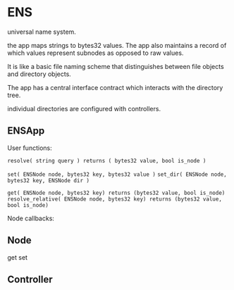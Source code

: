 ENS
===


universal name system.

the app maps strings to bytes32 values. The app also maintains a record of which
values represent subnodes as opposed to raw values.

It is like a basic file naming scheme that distinguishes between file objects and directory objects.

The app has a central interface contract which interacts with the directory tree.

individual directories are configured with controllers.


ENSApp
---

User functions:

`resolve( string query ) returns ( bytes32 value, bool is_node )`

`set( ENSNode node, bytes32 key, bytes32 value )`
`set_dir( ENSNode node, bytes32 key, ENSNode dir )`

`get( ENSNode node, bytes32 key) returns (bytes32 value, bool is_node)`
`resolve_relative( ENSNode node, bytes32 key) returns (bytes32 value, bool is_node)`

Node callbacks:


Node
---

get
set


Controller
---

